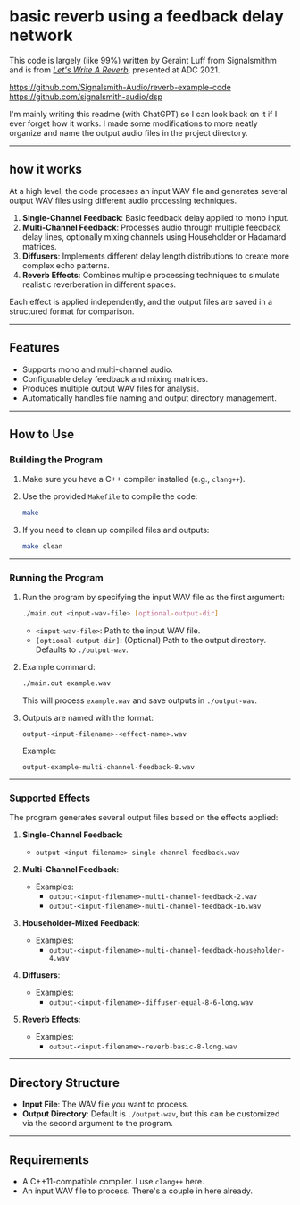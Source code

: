 # basic reverb using a feedback delay network

This code is largely (like 99%) written by Geraint Luff from Signalsmithm and is from [_Let's Write A Reverb_](https://www.youtube.com/watch?v=6ZK2Goiyotk), presented at ADC 2021.

https://github.com/Signalsmith-Audio/reverb-example-code
https://github.com/signalsmith-audio/dsp

I'm mainly writing this readme (with ChatGPT) so I can look back on it if I ever forget how it works. I made some modifications to more neatly organize and name the output audio files in the project directory.

---

## how it works

At a high level, the code processes an input WAV file and generates several output WAV files using different audio processing techniques.

1. **Single-Channel Feedback**: Basic feedback delay applied to mono input.
2. **Multi-Channel Feedback**: Processes audio through multiple feedback delay lines, optionally mixing channels using Householder or Hadamard matrices.
3. **Diffusers**: Implements different delay length distributions to create more complex echo patterns.
4. **Reverb Effects**: Combines multiple processing techniques to simulate realistic reverberation in different spaces.

Each effect is applied independently, and the output files are saved in a structured format for comparison.

---

## Features
- Supports mono and multi-channel audio.
- Configurable delay feedback and mixing matrices.
- Produces multiple output WAV files for analysis.
- Automatically handles file naming and output directory management.

---

## How to Use

### **Building the Program**

1. Make sure you have a C++ compiler installed (e.g., `clang++`).
2. Use the provided `Makefile` to compile the code:

   ```bash
   make
   ```

3. If you need to clean up compiled files and outputs:

   ```bash
   make clean
   ```

---

### **Running the Program**

1. Run the program by specifying the input WAV file as the first argument:

   ```bash
   ./main.out <input-wav-file> [optional-output-dir]
   ```

   - `<input-wav-file>`: Path to the input WAV file.
   - `[optional-output-dir]`: (Optional) Path to the output directory. Defaults to `./output-wav`.

2. Example command:

   ```bash
   ./main.out example.wav
   ```

   This will process `example.wav` and save outputs in `./output-wav`.

3. Outputs are named with the format:

   ```
   output-<input-filename>-<effect-name>.wav
   ```

   Example:
   ```
   output-example-multi-channel-feedback-8.wav
   ```

---

### **Supported Effects**
The program generates several output files based on the effects applied:

1. **Single-Channel Feedback**:
   - `output-<input-filename>-single-channel-feedback.wav`

2. **Multi-Channel Feedback**:
   - Examples:
     - `output-<input-filename>-multi-channel-feedback-2.wav`
     - `output-<input-filename>-multi-channel-feedback-16.wav`

3. **Householder-Mixed Feedback**:
   - Examples:
     - `output-<input-filename>-multi-channel-feedback-householder-4.wav`

4. **Diffusers**:
   - Examples:
     - `output-<input-filename>-diffuser-equal-8-6-long.wav`

5. **Reverb Effects**:
   - Examples:
     - `output-<input-filename>-reverb-basic-8-long.wav`

---

## Directory Structure

- **Input File**: The WAV file you want to process.
- **Output Directory**: Default is `./output-wav`, but this can be customized via the second argument to the program.

---

## Requirements

- A C++11-compatible compiler. I use `clang++` here.
- An input WAV file to process. There's a couple in here already.
